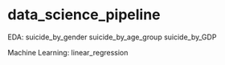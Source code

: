 # data_science_pipeline

EDA:
suicide_by_gender
suicide_by_age_group
suicide_by_GDP

Machine Learning:
linear_regression
